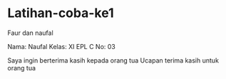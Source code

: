 # Latihan-coba-ke1
Faur dan naufal

Nama: Naufal
Kelas: XI EPL C
No: 03

Saya ingin berterima kasih kepada orang tua
Ucapan terima kasih untuk orang tua